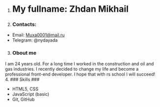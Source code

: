 1. # My fullname: Zhdan Mikhail #
2. ### Contacts: ###
- Email: Muxa0001@mail.ru
- Telegram: @nydayada 
3. ### Obout me ### 
I am 24 years old. For a long time I worked in the construction and oil and gas industries. I recently decided to change my life and become a professional front-end developer. I hope that with rs school I will succeed!
4. ### Skills ###
- HTML5, CSS
- JavaScript (basic)
- Git, GitHub